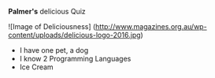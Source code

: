 **Palmer's** delicious Quiz

![Image of Deliciousness]
(http://www.magazines.org.au/wp-content/uploads/delicious-logo-2016.jpg)

* I have one pet, a dog
* I know 2 Programming Languages
* Ice Cream
